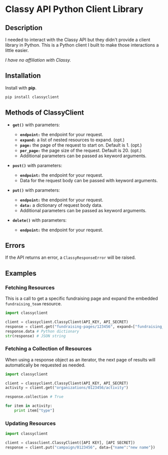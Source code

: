 # Classy API Python Client Library

## Description

I needed to interact with the Classy API but they didn't provide a client library in Python. This is a Python client I built to make those interactions a little easier.

_I have no affiliation with Classy._

## Installation

Install with **pip**.

```bash
pip install classyclient
```

## Methods of ClassyClient

- **`get()`** with parameters:

  - **`endpoint:`** the endpoint for your request.
  - **`expand:`** a list of nested resources to expand. (opt.)
  - **`page:`** the page of the request to start on. Default is 1\. (opt.)
  - **`per_page:`** the page size of the request. Default is 20\. (opt.)
  - Additional parameters can be passed as keyword arguments.

- **`post()`** with parameters:

  - **`endpoint:`** the endpoint for your request.
  - Data for the request body can be passed with keyword arguments.

- **`put()`** with parameters:

  - **`endpoint:`** the endpoint for your request.
  - **`data:`** a dictionary of request body data.
  - Additional parameters can be passed as keyword arguments.

- **`delete()`** with parameters:

  - **`endpoint:`** the endpoint for your request.

## Errors

If the API returns an error, a `ClassyResponseError` will be raised.

## Examples

### Fetching Resources

This is a call to get a specific fundraising page and expand the embedded `fundraising_team` resource.

```python
import classyclient

client = classyclient.ClassyClient(API_KEY, API_SECRET)
response = client.get("fundraising-pages/123456", expand=["fundraising_team"])
response.data # Python dictionary
str(response) # JSON string
```

### Fetching a Collection of Resources

When using a response object as an iterator, the next page of results will automatically be requested as needed.

```python
import classyclient

client = classyclient.ClassyClient(API_KEY, API_SECRET)
activity = client.get("organizations/0123456/activity")

response.collection # True

for item in activity:
    print item["type"]
```

### Updating Resources

```python
import classyclient

client = classclient.ClassyClient([API KEY], [API SECRET])
response = client.put("campaign/0123456", data={"name":"new name"})
```
